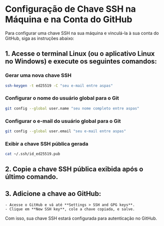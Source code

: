 # Configuração de Chave SSH na Máquina e na Conta do GitHub

Para configurar uma chave SSH na sua máquina e vinculá-la à sua conta do GitHub, siga as instruções abaixo:

## 1. **Acesse o terminal Linux** (ou o aplicativo Linux no Windows) e execute os seguintes comandos:

    
### Gerar uma nova chave SSH
```bash
ssh-keygen -t ed25519 -C "seu e-mail entre aspas"
```

### Configurar o nome do usuário global para o Git
```bash
git config --global user.name "seu nome completo entre aspas"
```

### Configurar o e-mail do usuário global para o Git
```bash
git config --global user.email "seu e-mail entre aspas"
```

### Exibir a chave SSH pública gerada
```bash
cat ~/.ssh/id_ed25519.pub
```

## 2. **Copie a chave SSH pública exibida** após o último comando.

## 3. **Adicione a chave ao GitHub**:

    - Acesse o GitHub e vá até **Settings > SSH and GPG keys**.
    - Clique em **New SSH key**, cole a chave copiada, e salve.

Com isso, sua chave SSH estará configurada para autenticação no GitHub.
